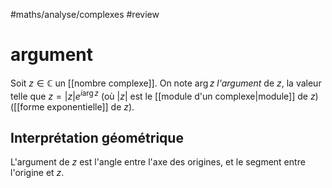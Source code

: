 #maths/analyse/complexes #review 
# argument
Soit $z\in\mathbb C$ un [[nombre complexe]].
On note $\arg z$ _l'argument_ de $z$, la valeur telle que $z = |z|e^{i\arg z}$ (où $|z|$ est le [[module d'un complexe|module]] de $z$) ([[forme exponentielle]] de $z$).

## Interprétation géométrique
L'argument de $z$ est l'angle entre l'axe des origines, et le segment entre l'origine et $z$.